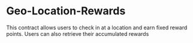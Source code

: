 # Geo-Location-Rewards
This contract allows users to check in at a location and earn fixed reward points. Users can also retrieve their accumulated rewards
